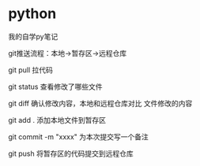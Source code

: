 # python
我的自学py笔记

git推送流程：本地->暂存区->远程仓库


git pull 拉代码

git status 查看修改了哪些文件

git diff 确认修改内容，本地和远程仓库对比 文件修改的内容

git add .  添加本地文件到暂存区

git commit -m "xxxx" 为本次提交写一个备注

git push  将暂存区的代码提交到远程仓库

